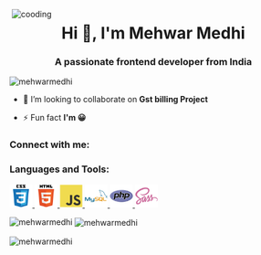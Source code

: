  
 <img align="right" alt="cooding" width="500" src="![image](https://github.com/MehwarMedhi321/MehwarMedhi321/assets/154052609/fec47c44-7c3e-4aed-86a7-5b4bfcfff2a7)
">
 <h1 align="center">Hi 👋, I'm Mehwar Medhi</h1>
<h3 align="center">A passionate frontend developer from India</h3>

<p align="left"> <img src="https://komarev.com/ghpvc/?username=mehwarmedhi&label=Profile%20views&color=0e75b6&style=flat" alt="mehwarmedhi" /> </p>

- 👯 I’m looking to collaborate on **Gst billing Project**

- ⚡ Fun fact **I'm 😀**

<h3 align="left">Connect with me:</h3>
<p align="left">
</p>

<h3 align="left">Languages and Tools:</h3>
<p align="left"> <a href="https://www.w3schools.com/css/" target="_blank" rel="noreferrer"> <img src="https://raw.githubusercontent.com/devicons/devicon/master/icons/css3/css3-original-wordmark.svg" alt="css3" width="40" height="40"/> </a> <a href="https://www.w3.org/html/" target="_blank" rel="noreferrer"> <img src="https://raw.githubusercontent.com/devicons/devicon/master/icons/html5/html5-original-wordmark.svg" alt="html5" width="40" height="40"/> </a> <a href="https://developer.mozilla.org/en-US/docs/Web/JavaScript" target="_blank" rel="noreferrer"> <img src="https://raw.githubusercontent.com/devicons/devicon/master/icons/javascript/javascript-original.svg" alt="javascript" width="40" height="40"/> </a> <a href="https://www.mysql.com/" target="_blank" rel="noreferrer"> <img src="https://raw.githubusercontent.com/devicons/devicon/master/icons/mysql/mysql-original-wordmark.svg" alt="mysql" width="40" height="40"/> </a> <a href="https://www.php.net" target="_blank" rel="noreferrer"> <img src="https://raw.githubusercontent.com/devicons/devicon/master/icons/php/php-original.svg" alt="php" width="40" height="40"/> </a> <a href="https://sass-lang.com" target="_blank" rel="noreferrer"> <img src="https://raw.githubusercontent.com/devicons/devicon/master/icons/sass/sass-original.svg" alt="sass" width="40" height="40"/> </a> </p>

<p><img align="left" src="https://github-readme-stats.vercel.app/api/top-langs?username=mehwarmedhi&show_icons=true&locale=en&layout=compact" alt="mehwarmedhi" /></p>

<p>&nbsp;<img align="center" src="https://github-readme-stats.vercel.app/api?username=mehwarmedhi&show_icons=true&locale=en" alt="mehwarmedhi" /></p>

<p><img align="center" src="https://github-readme-streak-stats.herokuapp.com/?user=mehwarmedhi&" alt="mehwarmedhi" /></p>
